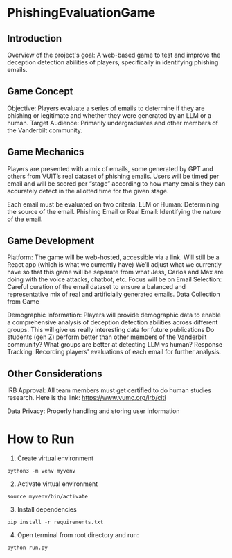 # PhishingEvaluationGame

## Introduction

Overview of the project's goal: A web-based game to test and improve the deception detection abilities of players, specifically in identifying phishing emails.

## Game Concept

Objective: Players evaluate a series of emails to determine if they are phishing or legitimate and whether they were generated by an LLM or a human.
Target Audience: Primarily undergraduates and other members of the Vanderbilt community.

## Game Mechanics

Players are presented with a mix of emails, some generated by GPT and others from VUIT’s real dataset of phishing emails. Users will be timed per email and will be scored per “stage” according to how many emails they can accurately detect in the allotted time for the given stage. 

Each email must be evaluated on two criteria:
LLM or Human: Determining the source of the email.
Phishing Email or Real Email: Identifying the nature of the email.

## Game Development

Platform: The game will be web-hosted, accessible via a link. Will still be a React app (which is what we currently have)
We’ll adjust what we currently have so that this game will be separate from what Jess, Carlos and Max are doing with the voice attacks, chatbot, etc. 
Focus will be on Email Selection: Careful curation of the email dataset to ensure a balanced and representative mix of real and artificially generated emails.
Data Collection from Game

Demographic Information: Players will provide demographic data to enable a comprehensive analysis of deception detection abilities across different groups.
This will give us really interesting data for future publications
Do students (gen Z) perform better than other members of the Vanderbilt community? What groups are better at detecting LLM vs human? 
Response Tracking: Recording players' evaluations of each email for further analysis.

## Other Considerations

IRB Approval: 
All team members must get certified to do human studies research. Here is the link: https://www.vumc.org/irb/citi

Data Privacy: Properly handling and storing user information



# How to Run 

1. Create virtual environment 

` python3 -m venv myvenv `

2. Activate virtual environment 

` source myvenv/bin/activate `

3. Install dependencies 

` pip install -r requirements.txt `

4. Open terminal from root directory and run: 

` python run.py `
